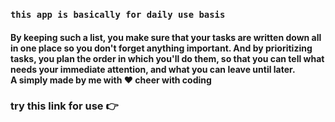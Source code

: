 
### `this app is basically for daily use basis`
<h4>By keeping such a list, you make sure that your tasks are written down all in one place so you don't forget anything important. And by prioritizing tasks, you plan the order in which you'll do them, so that you can tell what needs your immediate attention, and what you can leave until later.
  <br/>
A simply made by me with ❤️ cheer with coding</h4>
<h3>try this link for use 👉 <span></span></h3>
